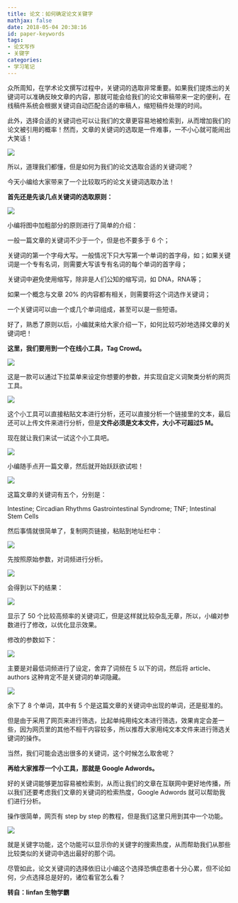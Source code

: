 ```yaml
---
title: 论文：如何确定论文关键字
mathjax: false
date: 2018-05-04 20:38:16
id: paper-keywords
tags:
- 论文写作
- 关键字
categories:
- 学习笔记
---
```


众所周知，在学术论文撰写过程中，关键词的选取非常重要。如果我们提炼出的关键词可以准确反映文章的内容，那就可能会给我们的论文审稿带来一定的便利，在线稿件系统会根据关键词自动匹配合适的审稿人，缩短稿件处理的时间。

<!--- more --->

此外，选择合适的关键词也可以让我们的文章更容易地被检索到，从而增加我们的论文被引用的概率！然而，文章的关键词的选取是一件难事，一不小心就可能闹出大笑话！

![](https://zymin-1255632454.cos.ap-shanghai.myqcloud.com/paper-keywords/9081c57ba9c59600670006086dbc151b.jpg)

所以，道理我们都懂，但是如何为我们的论文选取合适的关键词呢？

今天小编给大家带来了一个比较取巧的论文关键词选取办法！

**首先还是先谈几点关键词的选取原则：**

![](https://zymin-1255632454.cos.ap-shanghai.myqcloud.com/paper-keywords/5fc072a150918c5efb43592ba79b839a.jpg)

小编将图中加粗部分的原则进行了简单的介绍：

一般一篇文章的关键词不少于一个，但是也不要多于 6 个；

关键词的第一个字母大写。一般情况下只大写第一个单词的首字母，如；如果关键词是一个专有名词，则需要大写该专有名词的每个单词的首字母；

关键词中避免使用缩写，除非是人们公知的缩写词，如 DNA，RNA等；

如果一个概念与文章 20% 的内容都有相关，则需要将这个词选作关键词；

一个关键词可以由一个或几个单词组成，甚至可以是一些短语。

好了，熟悉了原则以后，小编就来给大家介绍一下，如何比较巧妙地选择文章的关键词吧！

**这里，我们要用到一个在线小工具，Tag Crowd。**

![](https://zymin-1255632454.cos.ap-shanghai.myqcloud.com/paper-keywords/5c830cc24358ba54f88264280318b650.jpg)

这是一款可以通过下拉菜单来设定你想要的参数，并实现自定义词聚类分析的网页工具。

![](https://zymin-1255632454.cos.ap-shanghai.myqcloud.com/paper-keywords/870426d4e0485c4ba18f2e7555529061.jpg)

这个小工具可以直接粘贴文本进行分析，还可以直接分析一个链接里的文本，最后还可以上传文件来进行分析，但是**文件必须是文本文件，大小不可超过5 M。**

现在就让我们来试一试这个小工具吧。

![](https://zymin-1255632454.cos.ap-shanghai.myqcloud.com/paper-keywords/a5521fc5618d90cbe35e618bb7707d48.jpg)

小编随手点开一篇文章，然后就开始跃跃欲试啦！

![](https://zymin-1255632454.cos.ap-shanghai.myqcloud.com/paper-keywords/1ae240db6ea4dec0a8b0135ccd316bf4.jpg)

这篇文章的关键词有五个，分别是：

Intestine; Circadian Rhythms Gastrointestinal Syndrome; TNF; Intestinal Stem
Cells

然后事情就很简单了，复制网页链接，粘贴到地址栏中：

![](https://zymin-1255632454.cos.ap-shanghai.myqcloud.com/paper-keywords/4a3d4b9db2cc436d0aead70bbedd4d9c.jpg)

先按照原始参数，对词频进行分析。

![](https://zymin-1255632454.cos.ap-shanghai.myqcloud.com/paper-keywords/6eed9139487f3c5450407d7b1c54067a.jpg)

会得到以下的结果：

![](https://zymin-1255632454.cos.ap-shanghai.myqcloud.com/paper-keywords/7e1c1567796a77d2f46e02b4d27e4c4b.jpg)

显示了 50
个比较高频率的关键词汇，但是这样就比较杂乱无章，所以，小编对参数进行了修改，以优化显示效果。

修改的参数如下：

![](https://zymin-1255632454.cos.ap-shanghai.myqcloud.com/paper-keywords/7d3c2b30093c2b7d4e9cae8736d2e27b.jpg)

主要是对最低词频进行了设定，舍弃了词频在 5 以下的词，然后将 article、authors
这种肯定不是关键词的单词隐藏。

![](https://zymin-1255632454.cos.ap-shanghai.myqcloud.com/paper-keywords/c58bf28dacaadef5a575807e908871ad.jpg)

余下了 8 个单词，其中有 5 个是这篇文章的关键词中出现的单词，还是挺准的。

但是由于采用了网页来进行筛选，比起单纯用纯文本进行筛选，效果肯定会差一些，因为网页里的其他不相干内容较多，所以推荐大家用纯文本文件来进行筛选关键词的操作。

当然，我们可能会选出很多的关键词，这个时候怎么取舍呢？

**再给大家推荐一个小工具，那就是 Google Adwords。**

好的关键词能够更加容易被检索到，从而让我们的文章在互联网中更好地传播，所以我们还要考虑我们文章的关键词的检索热度，Google
Adwords 就可以帮助我们进行分析。

操作很简单，网页有 step by step 的教程，但是我们这里只用到其中一个功能。

![](https://zymin-1255632454.cos.ap-shanghai.myqcloud.com/paper-keywords/0e16a27439e1e207bbf5e262ccb1c9c0.jpg)

就是关键字功能，这个功能可以显示你的关键字的搜索热度，从而帮助我们从那些比较类似的关键词中选出最好的那个词。

尽管如此，论文关键词的选择依旧让小编这个选择恐惧症患者十分心累，但不论如何，少点选择总是好的，诸位看官怎么看？

**转自：linfan 生物学霸**